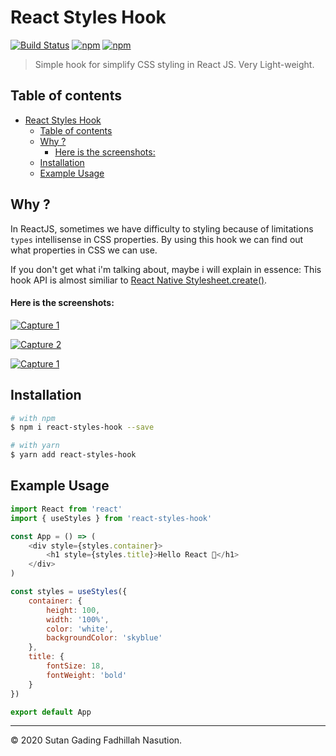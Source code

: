 # React Styles Hook

[![Build Status](https://travis-ci.org/sutanlab/react-styles-hook.svg?branch=master)](https://travis-ci.org/sutanlab/react-styles-hook) [![npm](https://img.shields.io/npm/v/react-styles-hook.svg)](https://www.npmjs.com/package/react-styles-hook) [![npm](https://img.shields.io/npm/dt/react-styles-hook.svg)](https://npm-stat.com/charts.html?package=react-styles-hook)

>  Simple hook for simplify CSS styling in React JS. Very Light-weight.

## Table of contents
- [React Styles Hook](#react-styles-hook)
  - [Table of contents](#table-of-contents)
  - [Why ?](#why)
      - [Here is the screenshots:](#here-is-the-screenshots)
  - [Installation](#installation)
  - [Example Usage](#example-usage)

## Why ?
In ReactJS, sometimes we have difficulty to styling because of limitations `types` intellisense in CSS properties. By using this hook we can find out what properties in CSS we can use.

If you don't get what i'm talking about, maybe i will explain in essence: This hook API is almost similiar to [React Native Stylesheet.create()](https://facebook.github.io/react-native/docs/style).

#### Here is the screenshots:

[![Capture 1](https://raw.githubusercontent.com/sutanlab/react-styles-hook/master/captures/capture-1.png)](https://raw.githubusercontent.com/sutanlab/react-styles-hook/master/captures/capture-1.png)

[![Capture 2](https://raw.githubusercontent.com/sutanlab/react-styles-hook/master/captures/capture-2.png)](https://raw.githubusercontent.com/sutanlab/react-styles-hook/master/captures/capture-2.png)

[![Capture 1](https://raw.githubusercontent.com/sutanlab/react-styles-hook/master/captures/capture-3.png)](https://raw.githubusercontent.com/sutanlab/react-styles-hook/master/captures/capture-3.png)

## Installation
```bash
# with npm
$ npm i react-styles-hook --save

# with yarn
$ yarn add react-styles-hook
```

## Example Usage

```js
import React from 'react'
import { useStyles } from 'react-styles-hook'

const App = () => (
    <div style={styles.container}>
        <h1 style={styles.title}>Hello React 👋</h1>
    </div>
)

const styles = useStyles({
    container: {
        height: 100,
        width: '100%',
        color: 'white',
        backgroundColor: 'skyblue'
    },
    title: {
        fontSize: 18,
        fontWeight: 'bold'
    }
})

export default App
```

---
© 2020 Sutan Gading Fadhillah Nasution.